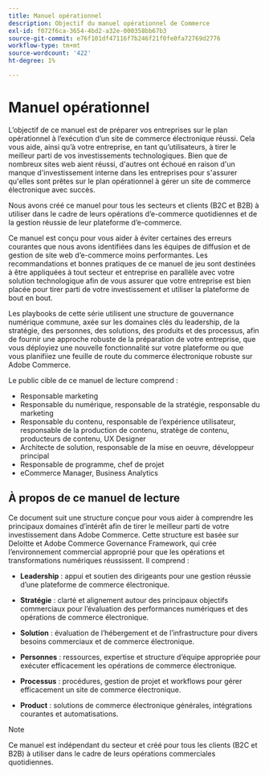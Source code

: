 ```yaml
---
title: Manuel opérationnel
description: Objectif du manuel opérationnel de Commerce
exl-id: f072f6ca-3654-4bd2-a32e-000358bb67b3
source-git-commit: e76f101df47116f7b246f21f0fe0fa72769d2776
workflow-type: tm+mt
source-wordcount: '422'
ht-degree: 1%

---
```


# Manuel opérationnel

L’objectif de ce manuel est de préparer vos entreprises sur le plan opérationnel à l’exécution d’un site de commerce électronique réussi. Cela vous aide, ainsi qu’à votre entreprise, en tant qu’utilisateurs, à tirer le meilleur parti de vos investissements technologiques. Bien que de nombreux sites web aient réussi, d&#39;autres ont échoué en raison d&#39;un manque d&#39;investissement interne dans les entreprises pour s&#39;assurer qu&#39;elles sont prêtes sur le plan opérationnel à gérer un site de commerce électronique avec succès.

Nous avons créé ce manuel pour tous les secteurs et clients (B2C et B2B) à utiliser dans le cadre de leurs opérations d’e-commerce quotidiennes et de la gestion réussie de leur plateforme d’e-commerce.

Ce manuel est conçu pour vous aider à éviter certaines des erreurs courantes que nous avons identifiées dans les équipes de diffusion et de gestion de site web d’e-commerce moins performantes. Les recommandations et bonnes pratiques de ce manuel de jeu sont destinées à être appliquées à tout secteur et entreprise en parallèle avec votre solution technologique afin de vous assurer que votre entreprise est bien placée pour tirer parti de votre investissement et utiliser la plateforme de bout en bout.

Les playbooks de cette série utilisent une structure de gouvernance numérique commune, axée sur les domaines clés du leadership, de la stratégie, des personnes, des solutions, des produits et des processus, afin de fournir une approche robuste de la préparation de votre entreprise, que vous déployiez une nouvelle fonctionnalité sur votre plateforme ou que vous planifiiez une feuille de route du commerce électronique robuste sur Adobe Commerce.

Le public cible de ce manuel de lecture comprend :

- Responsable marketing
- Responsable du numérique, responsable de la stratégie, responsable du marketing
- Responsable du contenu, responsable de l’expérience utilisateur, responsable de la production de contenu, stratège de contenu, producteurs de contenu, UX Designer
- Architecte de solution, responsable de la mise en oeuvre, développeur principal
- Responsable de programme, chef de projet
- eCommerce Manager, Business Analytics

## À propos de ce manuel de lecture

Ce document suit une structure conçue pour vous aider à comprendre les principaux domaines d’intérêt afin de tirer le meilleur parti de votre investissement dans Adobe Commerce. Cette structure est basée sur Deloitte et Adobe Commerce Governance Framework, qui crée l’environnement commercial approprié pour que les opérations et transformations numériques réussissent. Il comprend :

- **Leadership** : appui et soutien des dirigeants pour une gestion réussie d’une plateforme de commerce électronique.

- **Stratégie** : clarté et alignement autour des principaux objectifs commerciaux pour l’évaluation des performances numériques et des opérations de commerce électronique.

- **Solution** : évaluation de l’hébergement et de l’infrastructure pour divers besoins commerciaux et de commerce électronique.

- **Personnes** : ressources, expertise et structure d’équipe appropriée pour exécuter efficacement les opérations de commerce électronique.

- **Processus** : procédures, gestion de projet et workflows pour gérer efficacement un site de commerce électronique.

- **Product** : solutions de commerce électronique générales, intégrations courantes et automatisations.

>[!NOTE]
>
>Ce manuel est indépendant du secteur et créé pour tous les clients (B2C et B2B) à utiliser dans le cadre de leurs opérations commerciales quotidiennes.
